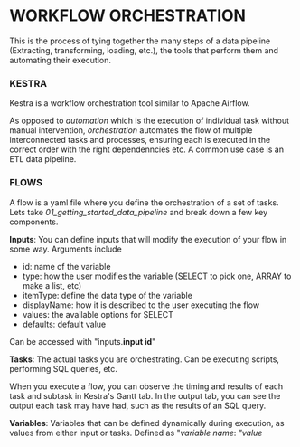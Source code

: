# WORKFLOW ORCHESTRATION

This is the process of tying together the many steps of a data pipeline (Extracting, transforming, loading, etc.), the tools that perform them and automating their execution.

### KESTRA

Kestra is a workflow orchestration tool similar to Apache Airflow.

As opposed to *automation* which is the execution of individual task without manual intervention, *orchestration* automates the flow of multiple interconnected tasks and processes, ensuring each is executed in the correct order with the right dependenncies etc. A common use case is an ETL data pipeline.

### FLOWS

A flow is a yaml file where you define the orchestration of a set of tasks. Lets take *01_getting_started_data_pipeline* and break down a few key components.

**Inputs**: You can define inputs that will modify the execution of your flow in some way. Arguments include
- id: name of the variable
- type: how the user modifies the variable (SELECT to pick one, ARRAY to make a list, etc)
- itemType: define the data type of the variable
- displayName: how it is described to the user executing the flow
- values: the available options for SELECT
- defaults: default value

Can be accessed with "inputs.**input id**"

**Tasks**: The actual tasks you are orchestrating. Can be executing scripts, performing SQL queries, etc.

When you execute a flow, you can observe the timing and results of each task and subtask in Kestra's Gantt tab. In the output tab, you can see the output each task may have had, such as the results of an SQL query.

**Variables**: Variables that can be defined dynamically during execution, as values from either input or tasks. Defined as "*variable name*: *"value*